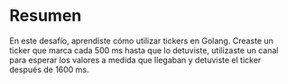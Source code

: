 # Resumen

En este desafío, aprendiste cómo utilizar tickers en Golang. Creaste un ticker que marca cada 500 ms hasta que lo detuviste, utilizaste un canal para esperar los valores a medida que llegaban y detuviste el ticker después de 1600 ms.
